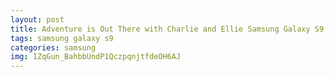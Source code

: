 ```yaml
---
layout: post
title: Adventure is Out There with Charlie and Ellie Samsung Galaxy S9 Case
tags: samsung galaxy s9
categories: samsung
img: 1ZqGun_BahbbUndP1QczpqnjtfdeOH6AJ
---
```

